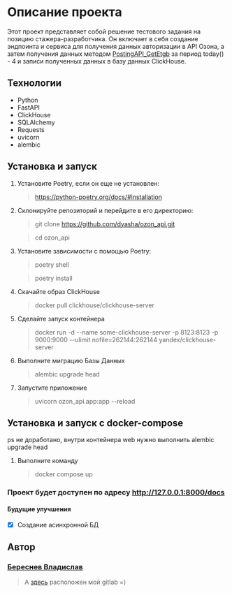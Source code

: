# Описание проекта

Этот проект представляет собой решение тестового задания на позицию стажера-разработчика. Он включает в себя создание эндпоинта и сервиса для получения данных авторизации в API Озона, а затем получения данных методом [PostingAPI_GetEtgb](https://docs.ozon.ru/api/seller/#operation/PostingAPI_GetEtgb) за период today() - 4 и записи полученных данных в базу данных ClickHouse.


## Технологии
- Python
- FastAPI
- ClickHouse
- SQLAlchemy
- Requests
- uvicorn
- alembic

## Установка и запуск
1. Установите Poetry, если он еще не установлен:

   >https://python-poetry.org/docs/#installation

2. Склонируйте репозиторий и перейдите в его директорию:
   >git clone https://github.com/dyasha/ozon_api.git

   >cd ozon_api
3. Установите зависимости с помощью Poetry:

    >poetry shell

    >poetry install
4. Скачайте образ ClickHouse
   >docker pull clickhouse/clickhouse-server
5. Сделайте запуск контейнера
   >docker run -d --name some-clickhouse-server -p 8123:8123 -p 9000:9000 --ulimit nofile=262144:262144 yandex/clickhouse-server
6. Выполните миграцию Базы Данных
   >alembic upgrade head
7. Запустите приложение
   >uvicorn ozon_api.app:app --reload
## Установка и запуск с docker-compose
ps не доработано, внутри контейнера web нужно выполнить alembic upgrade head
1. Выполните команду
   >docker compose up

### Проект будет доступен по адресу http://127.0.0.1:8000/docs

#### __Будущие улучшения__
- [X] Создание асинхронной БД

## __Автор__
###  [Береснев Владислав](https://github.com/dyasha)
>А [здесь](https://gitlab.com/dyasha) расположен мой gitlab =)

